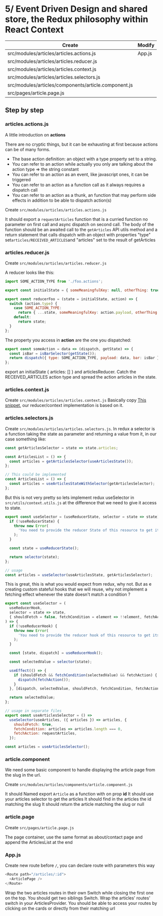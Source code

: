 # 5/ Event Driven Design and shared store, the Redux philosophy within React Context

| Create                                               | Modify |
| ---------------------------------------------------- | ------ |
| src/modules/articles/articles.actions.js             | App.js |
| src/modules/articles/articles.reducer.js             |
| src/modules/articles/articles.context.js             |
| src/modules/articles/articles.selectors.js           |
| src/modules/articles/components/article.component.js |
| src/pages/article.page.js                            |

## Step by step

### articles.actions.js

A little introduction on **actions**

There are no cryptic things, but it can be exhausting at first because actions can be of many forms.

- The base action definition: an object with a type property set to a string.
- You can refer to an action while actually you only are talking about the action type => the string constant
- You can refer to an action as an event, like javascript ones, it can be triggered
- You can refer to an action as a function call as it always requires a dispatch call
- You can refer to an action as a thunk, an function that may perform side effects in addition to be able to dispatch action(s)

Create `src/modules/articles/articles.actions.js`

It should export a `requestArticles` function that is a curried function no parameter on first call and async dispatch on second call. The body of the function should be an awaited call to the `getArticles` API utils method and a return statement that calls dispatch with an object with properties "type" set`articles/RECEIVED_ARTICLES`and "articles" set to the result of getArticles

### articles.reducer.js

Create `src/modules/articles/articles.reducer.js`

A reducer looks like this:

```js
import SOME_ACTION_TYPE from './foo.actions';

export const initialState = { someMeaningfulKey: null, otherThing: true };

export const reducerFoo = (state = initialState, action) => {
  switch (action.type) {
    case SOME_ACTION_TYPE:
      return { ...state, someMeaningfulKey: action.payload, otherThing: action.bar };
    default:
      return state;
  }
};
```

The property you access in **action** are the one you dispatched:

```js
export const someAction = data => (dispatch, getState) => {
  const isBar = isBarSelector(getState());
  return dispatch({ type: SOME_ACTION_TYPE, payload: data, bar: isBar });
};
```

export an initialState { articles: [] } and articlesReducer. Catch the RECEIVED_ARTICLES action type and spread the action articles in the state.

### articles.context.js

Create `src/modules/articles/articles.context.js`
Basically copy [This snippet](https://kentcdodds.com/blog/how-to-use-react-context-effectively#conclusion), our reducer/context implementation is based on it.

### articles.selectors.js

Create `src/modules/articles/articles.selectors.js`. In redux a selector is a function taking the state as parameter and returning a value from it, in our case something like:

```js
const getArticlesSelector = state => state.articles;

const ArticlesList = () => {
  const articles = getArticlesSelector(useArticlesState());
};

// This could be implemented
const ArticlesList = () => {
  const articles = useArticlesStateWithSelector(getArticlesSelector);
};
```

But this is not very pretty so lets implement redux useSelector in `src/utils/context.utils.js` at the difference that we need to give it access to state.

```js
export const useSelector = (useReducerState, selector = state => state) => {
  if (!useReducerState) {
    throw new Error(
      'You need to provide the reducer State of this resource to get its state and dispatch',
    );
  }

  const state = useReducerState();

  return selector(state);
};

// usage
const articles = useSelector(useArticlesState, getArticlesSelector);
```

This is great, this is what you would expect from redux, why not. But as e creating custom stateful hooks that we will reuse, why not implement a fetching effect whenever the state doesn't match a condition ?

```js
export const useSelector = (
  useReducerHook,
  selector = state => state,
  { shouldFetch = false, fetchCondition = element => !!element, fetchAction },
) => {
  if (!useReducerHook) {
    throw new Error(
      'You need to provide the reducer hook of this resource to get its state and dispatch',
    );
  }

  const [state, dispatch] = useReducerHook();

  const selectedValue = selector(state);

  useEffect(() => {
    if (shouldFetch && fetchCondition(selectedValue) && fetchAction) {
      dispatch(fetchAction());
    }
  }, [dispatch, selectedValue, shouldFetch, fetchCondition, fetchAction]);

  return selectedValue;
};

// usage in separate files
export const useArticlesSelector = () =>
  useSelector(useArticles, ({ articles }) => articles, {
    shouldFetch: true,
    fetchCondition: articles => articles.length === 0,
    fetchAction: requestArticles,
  });

const articles = useArticlesSelector();
```

### article.component

We need some basic component to handle displaying the article page from the slug in the url.

Create `src/modules/articles/components/article.component.js`

It should Named export `Article` as a function with on prop **id**
It should use your articles selector to get the articles
It should find in the articles the id matching the slug
It should return the article matching the slug or null

### article.page

Create `src/pages/article.page.js`

The page container, use the same format as about/contact page and append the ArticlesList at the end

### App.js

Create new route before `/`, you can declare route with parameters this way

```js
<Route path="/articles/:id">
  <ArticlePage />
</Route>
```

Wrap the two articles routes in their own Switch while closing the first one on the top.
You should get two siblings Switch.
Wrap the articles' routes' switch in your ArticlesProvider.
You should be able to access your routes by clicking on the cards or directly from their matching url
